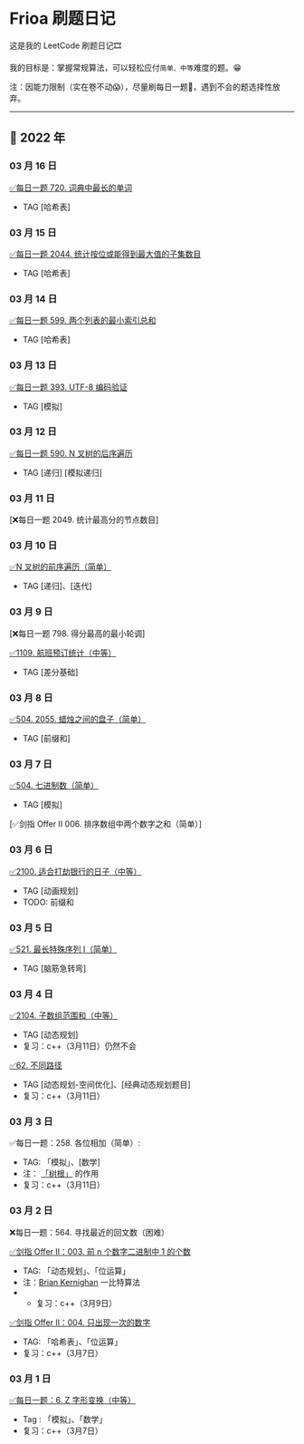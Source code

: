 # Frioa 刷题日记
这是我的 LeetCode 刷题日记🎞

我的目标是：掌握常规算法，可以轻松应付`简单、中等`难度的题。😁

注：因能力限制（实在卷不动😱），尽量刷每日一题🤣，遇到不会的题选择性放弃。


*** 

## 📅 2022 年

### 03 月 16 日
[✅每日一题 720. 词典中最长的单词](https://juejin.cn/editor/drafts/7076049753921814564)
- TAG [哈希表]


### 03 月 15 日
[✅每日一题 2044. 统计按位或能得到最大值的子集数目](https://juejin.cn/post/7074750983040925726/)
- TAG [哈希表]


### 03 月 14 日
[✅每日一题 599. 两个列表的最小索引总和](https://juejin.cn/post/7074750983040925726/)
- TAG [哈希表]

### 03 月 13 日
[✅每日一题 393. UTF-8 编码验证](https://juejin.cn/post/7074408822340583431/)
- TAG [模拟]


### 03 月 12 日
[✅每日一题 590. N 叉树的后序遍历](https://juejin.cn/post/7074037779478364196/)
- TAG [递归] [模拟递归]

### 03 月 11 日
[❌每日一题 2049. 统计最高分的节点数目]


### 03 月 10 日
[✅N 叉树的前序遍历（简单）](https://juejin.cn/post/7073451972745134093/)
- TAG [递归]、[迭代]

### 03 月 9 日
[❌每日一题 798. 得分最高的最小轮调]

[✅1109. 航班预订统计（中等）](https://juejin.cn/post/7072708728684249119/)
- TAG [差分基础]

### 03 月 8 日
[✅504. 2055. 蜡烛之间的盘子（简单）](https://juejin.cn/post/7072708728684249119/)
- TAG [前缀和]

### 03 月 7 日
[✅504. 七进制数（简单）](https://juejin.cn/post/7072140317079633934/)
- TAG [模拟]

[✅剑指 Offer II 006. 排序数组中两个数字之和（简单）]

### 03 月 6 日
[✅2100. 适合打劫银行的日子（中等）](https://juejin.cn/post/7071819446796599304/)
- TAG [动画规划]
- TODO: 前缀和

### 03 月 5 日
[✅521. 最长特殊序列 Ⅰ（简单）](https://juejin.cn/post/7071478535503740965/)
- TAG [脑筋急转弯]

### 03 月 4 日
[✅2104. 子数组范围和（中等）](https://juejin.cn/post/7071239216054665230/) 
- TAG [动态规划]
- 复习：c++（3月11日）仍然不会

[✅62. 不同路径]()
- TAG [动态规划-空间优化]、[经典动态规划题目]
- 复习：c++（3月11日）

### 03 月 3 日
✅每日一题：258. 各位相加（简单）:
- TAG: 「模拟」、[数学]
- 注： [「树根」](https://zh.wikipedia.org/wiki/數根) 的作用
- 复习：c++（3月11日）

### 03 月 2 日
❌每日一题：564. 寻找最近的回文数（困难）

[✅剑指 Offer II：003. 前 n 个数字二进制中 1 的个数](https://github.com/Frioa/Frioa_LeetCode/blob/master/%E5%89%91%E6%8C%87II/1-10/003.%20%E5%89%8D%20n%20%E4%B8%AA%E6%95%B0%E5%AD%97%E4%BA%8C%E8%BF%9B%E5%88%B6%E4%B8%AD%201%20%E7%9A%84%E4%B8%AA%E6%95%B0.md)
- TAG: 「动态规划」、「位运算」
- 注：[Brian Kernighan](https://github.com/Frioa/Frioa_LeetCode/blob/master/%E5%89%91%E6%8C%87II/1-10/003.%20%E5%89%8D%20n%20%E4%B8%AA%E6%95%B0%E5%AD%97%E4%BA%8C%E8%BF%9B%E5%88%B6%E4%B8%AD%201%20%E7%9A%84%E4%B8%AA%E6%95%B0.md) 一比特算法
- - 复习：c++（3月9日）

[✅剑指 Offer II：004. 只出现一次的数字](https://github.com/Frioa/Frioa_LeetCode/blob/master/%E5%89%91%E6%8C%87II/1-10/004.%20%E5%8F%AA%E5%87%BA%E7%8E%B0%E4%B8%80%E6%AC%A1%E7%9A%84%E6%95%B0%E5%AD%97.md)
- TAG: 「哈希表」、「位运算」
- 复习：c++（3月7日）

### 03 月 1 日
[✅每日一题：6. Z 字形变换（中等）](https://github.com/Frioa/Frioa_LeetCode/blob/master/leetcode/1-1000/1-100/1-10/6.%20Z%20%E5%AD%97%E5%BD%A2%E5%8F%98%E6%8D%A2%EF%BC%88%E4%B8%AD%E7%AD%89%EF%BC%89.md)
- Tag : 「模拟」、「数学」
- 复习：c++（3月7日）
